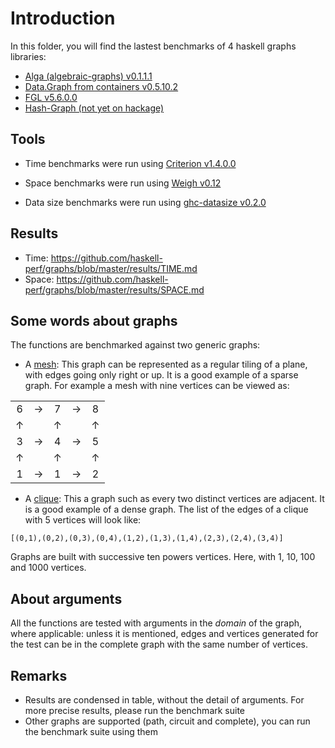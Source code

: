 ﻿# Introduction

In this folder, you will find the lastest benchmarks of 4 haskell graphs libraries:

* [Alga (algebraic-graphs) v0.1.1.1](http://hackage.haskell.org/package/algebraic-graphs-0.1.1.1)
* [Data.Graph from containers v0.5.10.2](https://hackage.haskell.org/package/containers-0.5.10.2)
* [FGL v5.6.0.0](https://hackage.haskell.org/package/fgl-5.6.0.0)
* [Hash-Graph (not yet on hackage)](https://github.com/patrickdoc/hash-graph)

## Tools

* Time benchmarks were run using [Criterion v1.4.0.0](https://hackage.haskell.org/package/criterion-1.4.0.0) 

* Space benchmarks were run using [Weigh v0.12](https://hackage.haskell.org/package/weigh-0.0.12)

* Data size benchmarks were run using [ghc-datasize v0.2.0](http://hackage.haskell.org/package/ghc-datasize-0.2.0)

## Results

* Time: https://github.com/haskell-perf/graphs/blob/master/results/TIME.md
* Space: https://github.com/haskell-perf/graphs/blob/master/results/SPACE.md

## Some words about graphs
The functions are benchmarked against two generic graphs:

* A [mesh](https://en.wikipedia.org/wiki/Lattice_graph): This graph can be represented as a regular tiling of a plane, with edges going only right or up. It is a good example of a sparse graph. For example a mesh with nine vertices can be viewed as:

| | | |  | | 
| :---: | :---: | :---: | :---: | :---: |
| 6 | &#8594; | 7 | &#8594; | 8
| &#8593; | | &#8593; | |  &#8593;
| 3 | &#8594; | 4 | &#8594; | 5
| &#8593; | | &#8593; | |  &#8593;
| 1 | &#8594; | 1 | &#8594; | 2

* A [clique](https://en.wikipedia.org/wiki/Clique_(graph_theory)): This a graph such as every two distinct vertices are adjacent. It is a good example of a dense graph. The list of the edges of a clique with 5 vertices will look like:
```
[(0,1),(0,2),(0,3),(0,4),(1,2),(1,3),(1,4),(2,3),(2,4),(3,4)]
```

Graphs are built with successive ten powers vertices. Here, with 1, 10, 100 and 1000 vertices.

## About arguments
All the functions are tested with arguments in the _domain_ of the graph, where applicable: unless it is mentioned, edges and vertices generated for the test can be in the complete graph with the same number of vertices.

## Remarks

* Results are condensed in table, without the detail of arguments. For more precise results, please run the benchmark suite
* Other graphs are supported (path, circuit and complete), you can run the benchmark suite using them

